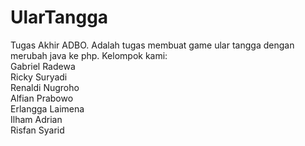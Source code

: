 # UlarTangga
Tugas Akhir ADBO.
Adalah tugas membuat game ular tangga dengan merubah java ke php.
Kelompok kami:<br>
Gabriel Radewa<br>
Ricky Suryadi<br>
Renaldi Nugroho<br>
Alfian Prabowo<br>
Erlangga Laimena<br>
Ilham Adrian<br>
Risfan Syarid<br>
